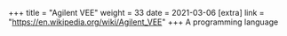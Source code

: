 +++
title = "Agilent VEE"
weight = 33
date = 2021-03-06
[extra]
link = "https://en.wikipedia.org/wiki/Agilent_VEE"
+++
A programming language

